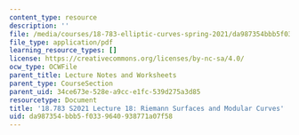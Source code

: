 ```yaml
---
content_type: resource
description: ''
file: /media/courses/18-783-elliptic-curves-spring-2021/da987354bbb5f0339640938771a07f58_MIT18_783S21_notes18.pdf
file_type: application/pdf
learning_resource_types: []
license: https://creativecommons.org/licenses/by-nc-sa/4.0/
ocw_type: OCWFile
parent_title: Lecture Notes and Worksheets
parent_type: CourseSection
parent_uid: 34ce673e-528e-a9cc-e1fc-539d275a3d85
resourcetype: Document
title: '18.783 S2021 Lecture 18: Riemann Surfaces and Modular Curves'
uid: da987354-bbb5-f033-9640-938771a07f58
---
```

